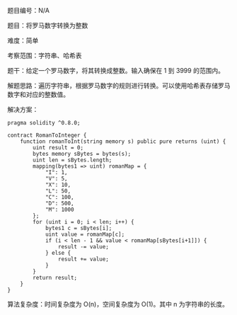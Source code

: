题目编号：N/A

题目：将罗马数字转换为整数

难度：简单

考察范围：字符串、哈希表

题干：给定一个罗马数字，将其转换成整数。输入确保在 1 到 3999 的范围内。

解题思路：遍历字符串，根据罗马数字的规则进行转换。可以使用哈希表存储罗马数字和对应的整数值。

解决方案：

```solidity
pragma solidity ^0.8.0;

contract RomanToInteger {
    function romanToInt(string memory s) public pure returns (uint) {
        uint result = 0;
        bytes memory sBytes = bytes(s);
        uint len = sBytes.length;
        mapping(bytes1 => uint) romanMap = {
            "I": 1,
            "V": 5,
            "X": 10,
            "L": 50,
            "C": 100,
            "D": 500,
            "M": 1000
        };
        for (uint i = 0; i < len; i++) {
            bytes1 c = sBytes[i];
            uint value = romanMap[c];
            if (i < len - 1 && value < romanMap[sBytes[i+1]]) {
                result -= value;
            } else {
                result += value;
            }
        }
        return result;
    }
}
```

算法复杂度：时间复杂度为 O(n)，空间复杂度为 O(1)。其中 n 为字符串的长度。